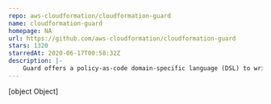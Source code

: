 ```yaml
---
repo: aws-cloudformation/cloudformation-guard
name: cloudformation-guard
homepage: NA
url: https://github.com/aws-cloudformation/cloudformation-guard
stars: 1320
starredAt: 2020-06-17T00:58:32Z
description: |-
    Guard offers a policy-as-code domain-specific language (DSL) to write rules and validate JSON- and YAML-formatted data such as CloudFormation Templates, K8s configurations, and Terraform JSON plans/configurations against those rules. Take this survey to provide feedback about cfn-guard: https://amazonmr.au1.qualtrics.com/jfe/form/SV_bpyzpfoYGGuuUl0
---
```


[object Object]
